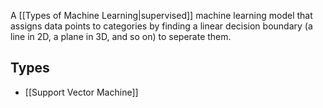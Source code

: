 A [[Types of Machine Learning|supervised]] machine learning model that assigns data points to categories by finding a linear decision boundary (a line in 2D, a plane in 3D, and so on) to seperate them.
## Types
- [[Support Vector Machine]]